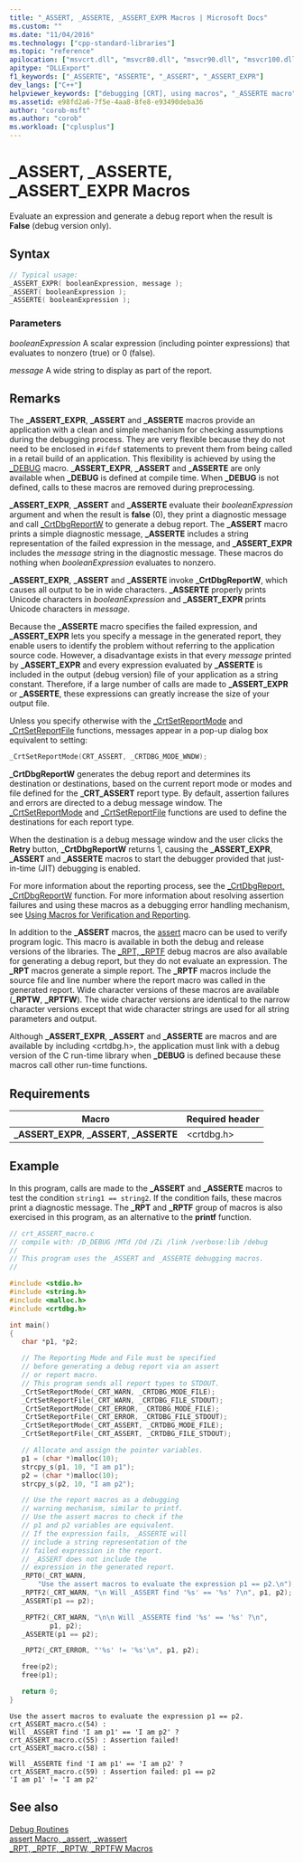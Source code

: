 ```yaml
---
title: "_ASSERT, _ASSERTE, _ASSERT_EXPR Macros | Microsoft Docs"
ms.custom: ""
ms.date: "11/04/2016"
ms.technology: ["cpp-standard-libraries"]
ms.topic: "reference"
apilocation: ["msvcrt.dll", "msvcr80.dll", "msvcr90.dll", "msvcr100.dll", "msvcr100_clr0400.dll", "msvcr110.dll", "msvcr110_clr0400.dll", "msvcr120.dll", "msvcr120_clr0400.dll", "ucrtbase.dll"]
apitype: "DLLExport"
f1_keywords: ["_ASSERTE", "ASSERTE", "_ASSERT", "_ASSERT_EXPR"]
dev_langs: ["C++"]
helpviewer_keywords: ["debugging [CRT], using macros", "_ASSERTE macro", "macros, debugging with", "debug reporting macros", "_ASSERT macro", "_ASSERT_EXPR macro"]
ms.assetid: e98fd2a6-7f5e-4aa8-8fe8-e93490deba36
author: "corob-msft"
ms.author: "corob"
ms.workload: ["cplusplus"]
---
```

# _ASSERT, _ASSERTE, _ASSERT_EXPR Macros

Evaluate an expression and generate a debug report when the result is **False** (debug version only).

## Syntax

```C
// Typical usage:
_ASSERT_EXPR( booleanExpression, message );
_ASSERT( booleanExpression );
_ASSERTE( booleanExpression );
```

### Parameters

*booleanExpression*
A scalar expression (including pointer expressions) that evaluates to nonzero (true) or 0 (false).

*message*
A wide string to display as part of the report.

## Remarks

The **_ASSERT_EXPR**, **_ASSERT** and **_ASSERTE** macros provide an application with a clean and simple mechanism for checking assumptions during the debugging process. They are very flexible because they do not need to be enclosed in `#ifdef` statements to prevent them from being called in a retail build of an application. This flexibility is achieved by using the [_DEBUG](../../c-runtime-library/debug.md) macro. **_ASSERT_EXPR**, **_ASSERT** and **_ASSERTE** are only available when **_DEBUG** is defined at compile time. When **_DEBUG** is not defined, calls to these macros are removed during preprocessing.

**_ASSERT_EXPR**, **_ASSERT** and **_ASSERTE** evaluate their *booleanExpression* argument and when the result is **false** (0), they print a diagnostic message and call [_CrtDbgReportW](crtdbgreport-crtdbgreportw.md) to generate a debug report. The **_ASSERT** macro prints a simple diagnostic message,  **_ASSERTE** includes a string representation of the failed expression in the message, and **_ASSERT_EXPR** includes the *message* string in the diagnostic message. These macros do nothing when *booleanExpression* evaluates to nonzero.

**_ASSERT_EXPR**, **_ASSERT** and **_ASSERTE** invoke **_CrtDbgReportW**, which causes all output to be in wide characters. **_ASSERTE** properly prints Unicode characters in *booleanExpression* and **_ASSERT_EXPR** prints Unicode characters in *message*.

Because the **_ASSERTE** macro specifies the failed expression, and **_ASSERT_EXPR** lets you specify a message in the generated report, they enable users to identify the problem without referring to the application source code. However, a disadvantage exists in that every *message* printed by **_ASSERT_EXPR** and every expression evaluated by **_ASSERTE** is included in the output (debug version) file of your application as a string constant. Therefore, if a large number of calls are made to **_ASSERT_EXPR** or **_ASSERTE**, these expressions can greatly increase the size of your output file.

Unless you specify otherwise with the [_CrtSetReportMode](crtsetreportmode.md) and [_CrtSetReportFile](crtsetreportfile.md) functions, messages appear in a pop-up dialog box equivalent to setting:

```C
_CrtSetReportMode(CRT_ASSERT, _CRTDBG_MODE_WNDW);
````

**_CrtDbgReportW** generates the debug report and determines its destination or destinations, based on the current report mode or modes and file defined for the **_CRT_ASSERT** report type. By default, assertion failures and errors are directed to a debug message window. The [_CrtSetReportMode](crtsetreportmode.md) and [_CrtSetReportFile](crtsetreportfile.md) functions are used to define the destinations for each report type.

When the destination is a debug message window and the user clicks the **Retry** button, **_CrtDbgReportW** returns 1, causing the **_ASSERT_EXPR**, **_ASSERT** and **_ASSERTE** macros to start the debugger provided that just-in-time (JIT) debugging is enabled.

For more information about the reporting process, see the [_CrtDbgReport, _CrtDbgReportW](crtdbgreport-crtdbgreportw.md) function. For more information about resolving assertion failures and using these macros as a debugging error handling mechanism, see [Using Macros for Verification and Reporting](/visualstudio/debugger/macros-for-reporting).

In addition to the **_ASSERT** macros, the [assert](assert-macro-assert-wassert.md) macro can be used to verify program logic. This macro is available in both the debug and release versions of the libraries. The [_RPT, _RPTF](rpt-rptf-rptw-rptfw-macros.md) debug macros are also available for generating a debug report, but they do not evaluate an expression. The **_RPT** macros generate a simple report. The **_RPTF** macros include the source file and line number where the report macro was called in the generated report. Wide character versions of these macros are available (**_RPTW**, **_RPTFW**). The wide character versions are identical to the narrow character versions except that wide character strings are used for all string parameters and output.

Although **_ASSERT_EXPR**, **_ASSERT** and **_ASSERTE** are macros and are available by including \<crtdbg.h>, the application must link with a debug version of the C run-time library when **_DEBUG** is defined because these macros call other run-time functions.

## Requirements

|Macro|Required header|
|-----------|---------------------|
|**_ASSERT_EXPR**, **_ASSERT**, **_ASSERTE**|\<crtdbg.h>|

## Example

In this program, calls are made to the **_ASSERT** and **_ASSERTE** macros to test the condition `string1 == string2`. If the condition fails, these macros print a diagnostic message. The **_RPT** and **_RPTF** group of macros is also exercised in this program, as an alternative to the **printf** function.

```C
// crt_ASSERT_macro.c
// compile with: /D_DEBUG /MTd /Od /Zi /link /verbose:lib /debug
//
// This program uses the _ASSERT and _ASSERTE debugging macros.
//

#include <stdio.h>
#include <string.h>
#include <malloc.h>
#include <crtdbg.h>

int main()
{
   char *p1, *p2;

   // The Reporting Mode and File must be specified
   // before generating a debug report via an assert
   // or report macro.
   // This program sends all report types to STDOUT.
   _CrtSetReportMode(_CRT_WARN, _CRTDBG_MODE_FILE);
   _CrtSetReportFile(_CRT_WARN, _CRTDBG_FILE_STDOUT);
   _CrtSetReportMode(_CRT_ERROR, _CRTDBG_MODE_FILE);
   _CrtSetReportFile(_CRT_ERROR, _CRTDBG_FILE_STDOUT);
   _CrtSetReportMode(_CRT_ASSERT, _CRTDBG_MODE_FILE);
   _CrtSetReportFile(_CRT_ASSERT, _CRTDBG_FILE_STDOUT);

   // Allocate and assign the pointer variables.
   p1 = (char *)malloc(10);
   strcpy_s(p1, 10, "I am p1");
   p2 = (char *)malloc(10);
   strcpy_s(p2, 10, "I am p2");

   // Use the report macros as a debugging
   // warning mechanism, similar to printf.
   // Use the assert macros to check if the
   // p1 and p2 variables are equivalent.
   // If the expression fails, _ASSERTE will
   // include a string representation of the
   // failed expression in the report.
   // _ASSERT does not include the
   // expression in the generated report.
   _RPT0(_CRT_WARN,
       "Use the assert macros to evaluate the expression p1 == p2.\n");
   _RPTF2(_CRT_WARN, "\n Will _ASSERT find '%s' == '%s' ?\n", p1, p2);
   _ASSERT(p1 == p2);

   _RPTF2(_CRT_WARN, "\n\n Will _ASSERTE find '%s' == '%s' ?\n",
          p1, p2);
   _ASSERTE(p1 == p2);

   _RPT2(_CRT_ERROR, "'%s' != '%s'\n", p1, p2);

   free(p2);
   free(p1);

   return 0;
}
```

```Output
Use the assert macros to evaluate the expression p1 == p2.
crt_ASSERT_macro.c(54) :
Will _ASSERT find 'I am p1' == 'I am p2' ?
crt_ASSERT_macro.c(55) : Assertion failed!
crt_ASSERT_macro.c(58) :

Will _ASSERTE find 'I am p1' == 'I am p2' ?
crt_ASSERT_macro.c(59) : Assertion failed: p1 == p2
'I am p1' != 'I am p2'
```

## See also

[Debug Routines](../../c-runtime-library/debug-routines.md)<br/>
[assert Macro, _assert, _wassert](assert-macro-assert-wassert.md)<br/>
[_RPT, _RPTF, _RPTW, _RPTFW Macros](rpt-rptf-rptw-rptfw-macros.md)<br/>
